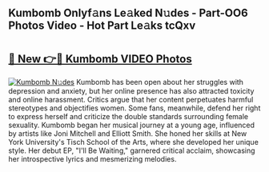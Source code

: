 ## Kumbomb Onlyf𝚊ns Le𝚊ked N𝚞des - Part-OO6 Photos Video - Hot Part Le𝚊ks tcQxv

# <h2><a href="http://ac48405.deff.icu/?id=Kumbomb">🔗 New 👉🔴 Kumbomb VIDEO Photos</a></h2>

[![Kumbomb N𝚞des](https://i.imgur.com/rIISA9y.gif)](http://ac48405.deff.icu/?id=Kumbomb)
Kumbomb has been open about her struggles with depression and anxiety, but her online presence has also attracted toxicity and online harassment. Critics argue that her content perpetuates harmful stereotypes and objectifies women. Some fans, meanwhile, defend her right to express herself and criticize the double standards surrounding female sexuality. Kumbomb began her musical journey at a young age, influenced by artists like Joni Mitchell and Elliott Smith. She honed her skills at New York University's Tisch School of the Arts, where she developed her unique style. Her debut EP, "I'll Be Waiting," garnered critical acclaim, showcasing her introspective lyrics and mesmerizing melodies.
